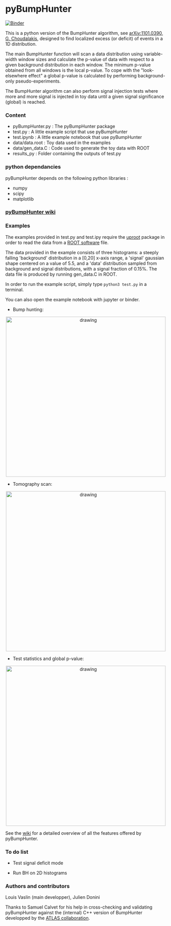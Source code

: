 # pyBumpHunter

[![Binder](https://mybinder.org/badge_logo.svg)](https://mybinder.org/v2/gh/lovaslin/pyBumpHunter/master)

This is a python version of the BumpHunter algorithm, see [arXiv:1101.0390, G. Choudalakis](https://arxiv.org/abs/1101.0390), designed to find localized excess (or deficit) of events in a 1D distribution.

The main BumpHunter function will scan a data distribution using variable-width window sizes and calculate the p-value of data with respect to a given background distribution in each window. The minimum p-value obtained from all windows is the local p-value. To cope with the "look-elsewhere effect" a global p-value is calculated by performing background-only pseudo-experiments.

The BumpHunter algorithm can also perform signal injection tests where more and more signal is injected in toy data until a given signal significance (global) is reached.

### Content

* pyBumpHunter.py : The pyBumpHunter package
* test.py : A little example script that use pyBumpHunter
* test.ipynb : A little example notebook that use pyBumpHunter
* data/data.root  : Toy data used in the examples
* data/gen_data.C : Code used to generate the toy data with ROOT
* results_py : Folder containing the outputs of test.py

### python dependancies

pyBumpHunter depends on the following python libraries :

* numpy
* scipy
* matplotlib

### [pyBumpHunter wiki](https://github.com/lovaslin/pyBumpHunter/wiki)

### Examples

The examples provided in test.py and test.ipy require the [uproot](https://github.com/scikit-hep/uproot) package in order to read the data from a [ROOT software](https://root.cern.ch/) file.

The data provided in the example consists of three histograms: a steeply falling 'background' distribution in a [0,20] x-axis range, a 'signal' gaussian shape centered on a value of 5.5, and a 'data' distribution sampled from background and signal distributions, with a signal fraction of 0.15%. The data file is produced by running gen_data.C in ROOT.

In order to run the example script, simply type `python3 test.py` in a terminal.

You can also open the example notebook with jupyter or binder.

* Bump hunting:

<p align="center">
<img src="https://raw.githubusercontent.com/lovaslin/pyBumpHunter/master/results_py/bump.png" title="drawing"  width="500">
</p>

* Tomography scan:

<p align="center">
<img src="https://raw.githubusercontent.com/lovaslin/pyBumpHunter/master/results_py/tomography.png" title="drawing"  width="500">
</p>

* Test statistics and global p-value:

<p align="center">
<img src="https://raw.githubusercontent.com/lovaslin/pyBumpHunter/master/results_py/BH_statistics.png" title="drawing"  width="500">
</p>

See the [wiki](https://github.com/lovaslin/pyBumpHunter/wiki) for a detailed overview of all the features offered by pyBumpHunter.

### To do list

* Test signal deficit mode

* Run BH on 2D histograms

### Authors and contributors

Louis Vaslin (main developper), Julien Donini

Thanks to Samuel Calvet for his help in cross-checking and validating pyBumpHunter against the (internal) C++ version of BumpHunter developped by the [ATLAS collaboration](https://atlas.cern/).
